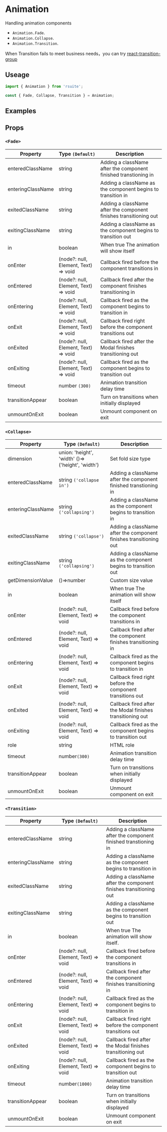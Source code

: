 # Animation

Handling animation components

* `Animation.Fade`.
* `Animation.Collapse`.
* `Animation.Transition`.

When Transition fails to meet business needs，you can try [react-transition-group](https://github.com/reactjs/react-transition-group)

## Useage

```js
import { Animation } from 'rsuite';

const { Fade, Collapse, Transition } = Animation;
```

## Examples

<!--{demo}-->

## Props

### `<Fade>`

| Property          | Type `(Default)`                     | Description                                                       |
| ----------------- | ------------------------------------ | ----------------------------------------------------------------- |
| enteredClassName  | string                               | Adding a className after the component finished transtioning in   |
| enteringClassName | string                               | Adding a className as the component begins to transition in       |
| exitedClassName   | string                               | Adding a className after the component finishes transitioning out |
| exitingClassName  | string                               | Adding a className as the component begins to transition out      |
| in                | boolean                              | When true The animation will show itself                          |
| onEnter           | (node?: null, Element, Text) => void | Callback fired before the component transitions in                |
| onEntered         | (node?: null, Element, Text) => void | Callback fired after the component finishes transitioning in      |
| onEntering        | (node?: null, Element, Text) => void | Callback fired as the component begins to transition in           |
| onExit            | (node?: null, Element, Text) => void | Callback fired right before the component transitions out         |
| onExited          | (node?: null, Element, Text) => void | Callback fired after the Modal finishes transitioning out         |
| onExiting         | (node?: null, Element, Text) => void | Callback fired as the component begins to transition out          |
| timeout           | number `(300)`                       | Animation transition delay time                                   |
| transitionAppear  | boolean                              | Turn on transitions when initially displayed                      |
| unmountOnExit     | boolean                              | Unmount component on exit                                         |

### `<Collapse>`

| Property          | Type `(Default)`                                 | Description                                                       |
| ----------------- | ------------------------------------------------ | ----------------------------------------------------------------- |
| dimension         | union: 'height', 'width' ()=>('height', 'width') | Set fold size type                                                |
| enteredClassName  | string `('collapse in')`                         | Adding a className after the component finished transtioning in   |
| enteringClassName | string `('collapsing')`                          | Adding a className as the component begins to transition in       |
| exitedClassName   | string `('collapse')`                            | Adding a className after the component finishes transitioning out |
| exitingClassName  | string `('collapsing')`                          | Adding a className as the component begins to transition out      |
| getDimensionValue | ()=>number                                       | Custom size value                                                 |
| in                | boolean                                          | When true The animation will show itself                          |
| onEnter           | (node?: null, Element, Text) => void             | Callback fired before the component transitions in                |
| onEntered         | (node?: null, Element, Text) => void             | Callback fired after the component finishes transitioning in      |
| onEntering        | (node?: null, Element, Text) => void             | Callback fired as the component begins to transition in           |
| onExit            | (node?: null, Element, Text) => void             | Callback fired right before the component transitions out         |
| onExited          | (node?: null, Element, Text) => void             | Callback fired after the Modal finishes transitioning out         |
| onExiting         | (node?: null, Element, Text) => void             | Callback fired as the component begins to transition out          |
| role              | string                                           | HTML role                                                         |
| timeout           | number`(300)`                                    | Animation transition delay time                                   |
| transitionAppear  | boolean                                          | Turn on transitions when initially displayed                      |
| unmountOnExit     | boolean                                          | Unmount component on exit                                         |

### `<Transition>`

| Property          | Type `(Default)`                     | Description                                                       |
| ----------------- | ------------------------------------ | ----------------------------------------------------------------- |
| enteredClassName  | string                               | Adding a className after the component finished transtioning in   |
| enteringClassName | string                               | Adding a className as the component begins to transition in       |
| exitedClassName   | string                               | Adding a className after the component finishes transitioning out |
| exitingClassName  | string                               | Adding a className as the component begins to transition out      |
| in                | boolean                              | When true The animation will show itself.                         |
| onEnter           | (node?: null, Element, Text) => void | Callback fired before the component transitions in                |
| onEntered         | (node?: null, Element, Text) => void | Callback fired after the component finishes transitioning in      |
| onEntering        | (node?: null, Element, Text) => void | Callback fired as the component begins to transition in           |
| onExit            | (node?: null, Element, Text) => void | Callback fired right before the component transitions out         |
| onExited          | (node?: null, Element, Text) => void | Callback fired after the Modal finishes transitioning out         |
| onExiting         | (node?: null, Element, Text) => void | Callback fired as the component begins to transition out          |
| timeout           | number`(1000)`                       | Animation transition delay time                                   |
| transitionAppear  | boolean                              | Turn on transitions when initially displayed                      |
| unmountOnExit     | boolean                              | Unmount component on exit                                         |
